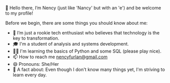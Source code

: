 👋 Hello there, I’m Nency (just like 'Nancy' but with an 'e') and be welcome to my profile!

Before we begin, there are some things you should know about me:
- 🚀  I’m just a rookie tech enthusiast who believes that technology is the key to transformation.
- 🎓 I'm a student of analysis and systems development.
- 👩‍💻 I'm learning the basics of Python and some SQL (please play nice). 
- 📫 How to reach me nencyfurlan@gmail.com
- 😄 Pronouns: She/Her
- 💪 A fact about: Even though I don't know many things yet, I'm striving to learn every day.

<!---
nencyfurlan/nencyfurlan is a ✨ special ✨ repository because its `README.md` (this file) appears on your GitHub profile.
You can click the Preview link to take a look at your changes.
--->
